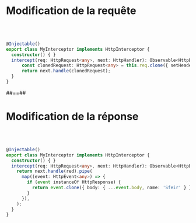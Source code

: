 <!-- .slide: class="sfeir-basic-slide with-code" -->
# Modification de la requête
<br><br>
```typescript
@Injectable()
export class MyInterceptor implements HttpInterceptor {
  constructor() { }
  intercept(req: HttpRequest<any>, next: HttpHandler): Observable<HttpEvent<any>> { 
      const clonedRequest: HttpRequest<any> = this.req.clone({ setHeaders: { Authorization: 'Bearer Nicolas' } });
      return next.handle(clonedRequest);
  } 
}
```
<!-- .element: class="big-code" -->

##==##

<!-- .slide: class="sfeir-basic-slide with-code" -->
# Modification de la réponse
<br><br>
```typescript
@Injectable()
export class MyInterceptor implements HttpInterceptor {
  constructor() { }
  intercept(req: HttpRequest<any>, next: HttpHandler): Observable<HttpEvent<any>> { 
    return next.handle(red).pipe(
      map((event: HttpEvent<any>) => {
        if (event instanceOf HttpResponse) {
          return event.clone({ body: { ...event.body, name: 'Sfeir' } });      
        }
      }),
    );
  } 
}
```
<!-- .element: class="big-code" -->
